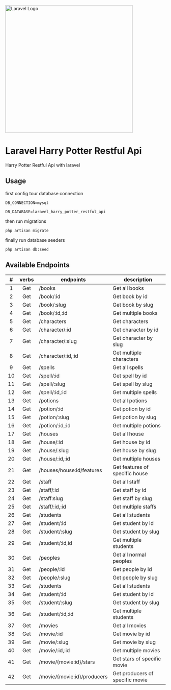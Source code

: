 <p><a href="https://laravel.com" target="_blank"><img src="https://raw.githubusercontent.com/laravel/art/master/logo-lockup/5%20SVG/2%20CMYK/1%20Full%20Color/laravel-logolockup-cmyk-red.svg" width="400" alt="Laravel Logo"></a></p>

# Laravel Harry Potter Restful Api

Harry Potter Restful Api with laravel

## Usage
first config tour database connection

```
DB_CONNECTION=mysql

DB_DATABASE=laravel_harry_potter_restful_api
```
then run migrations

```
php artisan migrate
```

finally run database seeders

```
php artisan db:seed
```

## Available Endpoints

| # | verbs | endpoints | description |
| :---: | :---: | --- | --- |
|1| Get | /books | Get all books |
|2| Get | /book/:id | Get book by id |
|3| Get | /book/:slug | Get book by slug |
|4| Get | /book/:id,:id | Get multiple books |
|5| Get | /characters| Get characters |
|6| Get | /character/:id| Get character by id|
|7| Get | /character/:slug| Get character by slug|
|8| Get | /character/:id,:id| Get multiple characters |
|9| Get | /spells| Get all spells|
|10| Get | /spell/:id| Get spell by id|
|11| Get | /spell/:slug| Get spell by slug|
|12| Get | /spell/:id,:id| Get multiple spells|
|13| Get | /potions | Get all potions|
|14| Get | /potion/:id | Get potion by id|
|15| Get | /potion/:slug | Get potion by slug|
|16| Get | /potion/:id,:id | Get multiple potions|
|17| Get | /houses | Get all house|
|18| Get | /house/:id | Get house by id|
|19| Get | /house/:slug | Get house by slug|
|20| Get | /house/:id,:id | Get multiple houses|
|21| Get | /houses/house:id/features | Get features of specific house|
|22| Get | /staff| Get all staff|
|23| Get | /staff/:id| Get staff by id|
|24| Get | /staff:slug| Get staff by slug|
|25| Get | /staff/:id,:id| Get multiple staffs|
|26| Get | /students| Get all students|
|27| Get | /student/:id| Get student by id|
|28| Get | /student/:slug| Get student by slug|
|29| Get | /student/:id,id| Get multiple students|
|30| Get | /peoples | Get all normal peoples|
|31| Get | /people/:id | Get people by id|
|32| Get | /people/:slug | Get people by slug|
|33| Get | /students| Get all students|
|34| Get | /student/:id | Get student by id|
|35| Get | /student/:slug | Get student by slug|
|36| Get | /student/:id,:id| Get multiple students|
|37| Get |/movies| Get all movies |
|38| Get |/movie/:id| Get movie by id|
|39| Get |/movie/:slug| Get movie by slug|
|40| Get |/movie/:id,:id| Get multiple movies|
|41| Get |/movie/{movie:id}/stars| Get stars of specific movie|
|42| Get |/movie/{movie:id}/producers| Get producers of specific movie|
